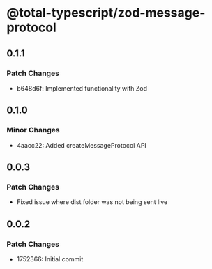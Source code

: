# @total-typescript/zod-message-protocol

## 0.1.1

### Patch Changes

- b648d6f: Implemented functionality with Zod

## 0.1.0

### Minor Changes

- 4aacc22: Added createMessageProtocol API

## 0.0.3

### Patch Changes

- Fixed issue where dist folder was not being sent live

## 0.0.2

### Patch Changes

- 1752366: Initial commit
